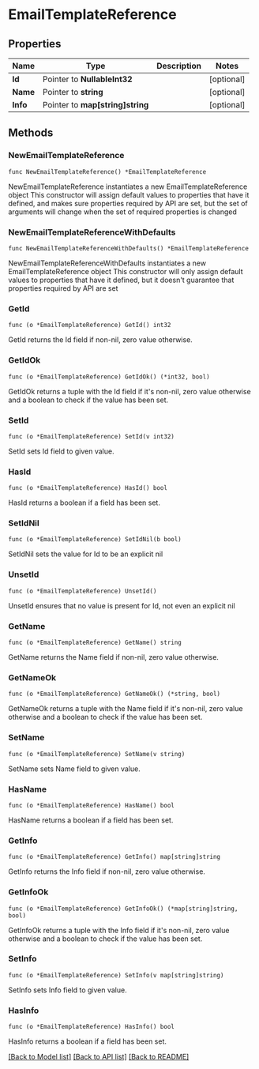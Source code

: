# EmailTemplateReference

## Properties

Name | Type | Description | Notes
------------ | ------------- | ------------- | -------------
**Id** | Pointer to **NullableInt32** |  | [optional] 
**Name** | Pointer to **string** |  | [optional] 
**Info** | Pointer to **map[string]string** |  | [optional] 

## Methods

### NewEmailTemplateReference

`func NewEmailTemplateReference() *EmailTemplateReference`

NewEmailTemplateReference instantiates a new EmailTemplateReference object
This constructor will assign default values to properties that have it defined,
and makes sure properties required by API are set, but the set of arguments
will change when the set of required properties is changed

### NewEmailTemplateReferenceWithDefaults

`func NewEmailTemplateReferenceWithDefaults() *EmailTemplateReference`

NewEmailTemplateReferenceWithDefaults instantiates a new EmailTemplateReference object
This constructor will only assign default values to properties that have it defined,
but it doesn't guarantee that properties required by API are set

### GetId

`func (o *EmailTemplateReference) GetId() int32`

GetId returns the Id field if non-nil, zero value otherwise.

### GetIdOk

`func (o *EmailTemplateReference) GetIdOk() (*int32, bool)`

GetIdOk returns a tuple with the Id field if it's non-nil, zero value otherwise
and a boolean to check if the value has been set.

### SetId

`func (o *EmailTemplateReference) SetId(v int32)`

SetId sets Id field to given value.

### HasId

`func (o *EmailTemplateReference) HasId() bool`

HasId returns a boolean if a field has been set.

### SetIdNil

`func (o *EmailTemplateReference) SetIdNil(b bool)`

 SetIdNil sets the value for Id to be an explicit nil

### UnsetId
`func (o *EmailTemplateReference) UnsetId()`

UnsetId ensures that no value is present for Id, not even an explicit nil
### GetName

`func (o *EmailTemplateReference) GetName() string`

GetName returns the Name field if non-nil, zero value otherwise.

### GetNameOk

`func (o *EmailTemplateReference) GetNameOk() (*string, bool)`

GetNameOk returns a tuple with the Name field if it's non-nil, zero value otherwise
and a boolean to check if the value has been set.

### SetName

`func (o *EmailTemplateReference) SetName(v string)`

SetName sets Name field to given value.

### HasName

`func (o *EmailTemplateReference) HasName() bool`

HasName returns a boolean if a field has been set.

### GetInfo

`func (o *EmailTemplateReference) GetInfo() map[string]string`

GetInfo returns the Info field if non-nil, zero value otherwise.

### GetInfoOk

`func (o *EmailTemplateReference) GetInfoOk() (*map[string]string, bool)`

GetInfoOk returns a tuple with the Info field if it's non-nil, zero value otherwise
and a boolean to check if the value has been set.

### SetInfo

`func (o *EmailTemplateReference) SetInfo(v map[string]string)`

SetInfo sets Info field to given value.

### HasInfo

`func (o *EmailTemplateReference) HasInfo() bool`

HasInfo returns a boolean if a field has been set.


[[Back to Model list]](../README.md#documentation-for-models) [[Back to API list]](../README.md#documentation-for-api-endpoints) [[Back to README]](../README.md)


